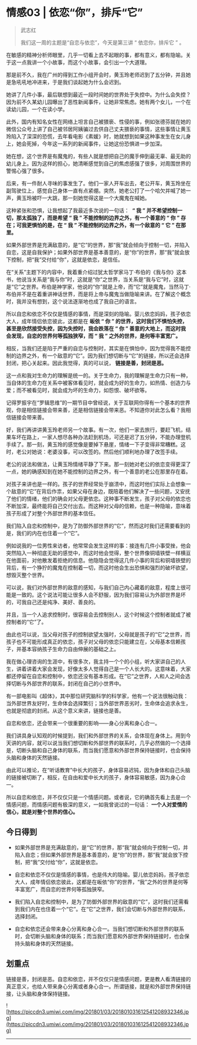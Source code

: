 # 情感03 | 依恋“你”，排斥“它”

> 武志红
> 
> 我们这一周的主题是“自恋与依恋”，今天是第三讲 “ 依恋你，排斥它 ” 。

在敏感的精神分析师眼里，几乎一切看上去不起眼的事，都有意义，都有隐喻。关于这一点我讲一个小故事，而这个小故事，会引出一个大道理。

那是前不久，我在广州的得到工作小组开会时，黄玉玲老师迟到了五分钟，并且她是急吼吼地冲进来，于是我们谈起她为什么会迟到。

她讲了几件小事，最后联想到最近一段时间她的世界处于失控中。为什么会失控？因为前不久某幼儿园曝出了恶性新闻事件，让她非常焦虑。她有两个女儿，一个在读幼儿园，一个在读小学。

此外，国内有知名女性在网络上坦言自己被猥亵、性侵的事，例如张德芬就在她的微信公众号上讲了自己被邻居阿姨骗过去供自己丈夫猥亵的事情，这些事情让黄玉玲陷入了深深的恐慌，去年看电影《素媛》时，她就想到如果这种事发生在女儿身上，她会死掉，今年这一系列的新闻事件，让她这份恐惧进一步加深。

她在想，这个世界是有魔鬼的，有些人就是想把自己的魔手伸到最无辜、最无助的幼儿身上。因为这样的担心，她清晰感觉到自己的焦虑感强了很多，对周围世界的警惕心强了很多。

后来，有一件耐人寻味的事发生了。他们一家人开车出去，老公开车，黄玉玲坐在副驾驶位上，感觉自己身体一直有点紧绷。突然，她老公打了一个哈欠并喊了她一声，黄玉玲被吓一大跳，那一刻她觉得这是一个大魔鬼在喊她。

这种紧张和恐惧，让我想起了我最近多次说的一句话：  **“ 我 ” 并不希望控制一切，那太孤独了，而是希望 “ 我 ” 不能控制的边界之外，有一个善意的 “ 你 ” 存在；可我更惧怕的是，在 “ 我 ” 不能控制的边界之外，有一个敌意的 “ 它 ” 在那里。**

如果外部世界是充满敌意的，是“它”的世界，那“我”就会倾向于控制一切，并陷入自恋，这是自我保护；如果外部世界是基本善意的，是“你”的世界，那“我”就会放下控制，把“我”交付给“你”，这就是依恋，是信任。

在“关系”主题下的内容中，我着重介绍过犹太哲学家马丁·布伯的《我与你》这本书，他说当关系是“我与你”时，这就是“你”之世界，当关系是“我与它”时，这就是“它”之世界。布伯是神学家，他说的“你”就是上帝，而“它”就是魔鬼，当然马丁·布伯并不是在着重讲神话世界，而是将上帝与魔鬼当做隐喻来讲。在了解这个概念时，我并没有想到，这个说法逐渐地也成了我自己的语言。

所以自恋和依恋不仅仅是情感的事情，而是深刻的隐喻。婴儿依恋妈妈，孩子依恋大人，成年情侣依恋彼此，这都是在 **皈依 “ 你 ” 的世界，这时我们不惧怕失控，甚至是欣然接受失控，因为失控时，我会跌落在 “ 你 ” 善意的大地上，而这时我会发现，自恋的世界何等孤独狭窄，而 “ 我 ” 之外的世界，是何等丰富宽广。**

相反，当我们还是陷于严重的自恋与控制时，其实是在惧怕中，因为觉得我不能控制的边界之外，有一个敌意的“它”。因为我们想切断与“它”的链接，所以还会选择封闭，把心关起来。因此我觉得，真的可以说， **链接是善，封闭是恶。**

这一点和我对生命力的理解是统一的。关于生命力，我的理解是生命力只有一种，当自体的生命力在关系中被客体看见时，就会成为好的生命力，如热情、创造力与爱；而不被看见时，就会成为坏的生命力，如怨恨、破坏欲等。

记得罗振宇在“罗辑思维”的一期节目中曾经说，关于互联网你得有一个基本的世界观，你是相信链接会带来善，还是相信链接会带来恶。不知道你对此怎么看？我相信链接会带来善。

好，我们再讲讲黄玉玲老师另一个故事。有一次，他们一家去旅行，要赶飞机，结果车坏在路上，一家人想尽各种办法赶到机场，可还是迟了五分钟，不能办理登机手续了。那一刻，黄玉玲的感觉像是要掉下悬崖，情绪一下子变得非常糟糕。这时，老公对她说：老婆没事，可以改签的。然后他们顺利地办理了改签手续。

老公的说法和做法，让黄玉玲情绪平静了下来。那一刻她对老公的依恋变得更深了一点，她的确感知到在她不能控制的边界之外，有一个善意的老公在那里存在着。

对孩子来讲也是一样的。孩子的世界经常处于崩溃中，而这时他们实际上会想象一个敌意的“它”在背后作祟，如果父母在身边，既陪着他们解决了一些问题，又安抚了他们的情绪，他们的确会对父母更依恋。这种事不断发生，孩子对父母的依恋也不断加深，最终能将自己交付出去。而这种对父母的信赖，也是一种隐喻，意味着孩子形成了对整个外部世界的基本信任。

我们陷入自恋和控制中，是为了防御外部世界的“它”，然而这时我们还需要看到的是，我们的内在也住着一个“它”。

例如说我的一位男性来访者，他常常会发生这样的事：接连有几件小事受挫，他会突然陷入一种彻底无助的感觉中，而这时他会觉得，整个世界像铜墙铁壁一样横亘在他面前，对他散发着拒绝的信息。他隐隐会觉得这几件小事的背后和铜墙铁壁的背后，有一个狰狞的魔鬼在控制着一切，而这时他会生出恐惧和强烈的破坏欲望，想毁灭整个世界。

可以说，我们对外部世界的敌意的感知，与我们自己内心藏着的敌意，程度上很可能是一致的。这个说法可能让很多人会不舒服，因为我们容易认为外部世界是坏的，可我自己还是纯净、美好、善良的。

并且，当一个人追求控制时，很容易会去控制别人，这个时候这个控制者就成了被控制者的“它”了。

由此也可以说，当父母对孩子的控制欲望太强时，父母就是孩子的“它”之世界，而孩子也不可能形成真正的依恋，孩子对父母的依恋只能建立在，父母基本信赖孩子，并基本容纳孩子生命力自由伸展的基础之上。

我在做心理咨询的生涯中，有很多次，我主持一个个的小组，听大家讲自己的人生，讲着讲着大家会发现，好像太多人觉得自己是一个人长大的。这意味着，大家都还停留在自恋和控制中，依恋还没有基本形成。在“它”之世界，人和人之间会选择切断与外部世界的联系，封闭在自己的小世界中。

有一部电影叫《超体》，其中那位研究脑科学的科学家，他有一个说法很触动我：当外部世界友好时，生命体会选择繁衍；当外部世界恶劣时，生命体会追求永生，也就是彻底的封闭。从这个意义来讲，链接也是善。

自恋和依恋，还会带来一个很重要的影响——身心分离和身心合一。

我们讲具身认知观的时候提到，我们和外部世界的关系，会体现在身体上。用到今天讲的内容，就可以说当我们想切断和外部世界的联系时，几乎必然做的一个选择是，切断头脑和自己身体的联系，而当我们愿意和外部世界保持链接时，也会保持头脑和身体的天然链接。

由此可以推论，在“听话教育”中长大的孩子，身体容易迟钝，因为身体和自己头脑的链接被切断了，相反，在自由和爱中长大的孩子，身体容易敏感，因为身心合一。

所以自恋和依恋，并不仅仅只是一个情感问题。或者说，它的确首先看上去是一个情感问题，而情感问题有极深的意义，一如我曾说过的一句话： **一个人对爱情的信心，就是对整个世界的信心。**

## 今日得到

* 如果外部世界是充满敌意的，是“它”的世界，那“我”就会倾向于控制一切，并陷入自恋；但如果外部世界是基本善意的，是“你”的世界，那“我”就会放下控制，把“我”交付给“你”，这就是依恋。

* 自恋和依恋不仅仅是情感的事情，也是伟大的隐喻。婴儿依恋妈妈，孩子依恋大人，成年情侣依恋彼此，这都是在皈依“你”的世界，“我”之外的世界是何等丰富宽广，而自恋的世界何等孤独狭窄。

* 我们陷入自恋和控制中，是为了防御外部世界的敌意的“它”，这时我们还需看到我们内在也住着一个“它”。在“它”之世界，我们会切断与外部世界的联系，选择封闭。

* 自恋和依恋还会带来身心分离和身心合一。当我们想切断和外部世界的联系时，会切断头脑和身体的联系；而当我们愿意和外部世界保持链接时，也会保持头脑和身体的天然链接。

## 划重点

链接是善，封闭是恶。自恋和依恋，并不仅仅只是情感问题，更是教人看清链接的真正意义，也给人带来身心分离或者身心合一。所谓链接，就是和外部世界保持链接，让头脑和身体保持链接。

![https://piccdn3.umiwi.com/img/201801/03/201801031612541208932346.jpg](https://piccdn3.umiwi.com/img/201801/03/201801031612541208932346.jpg)

---
